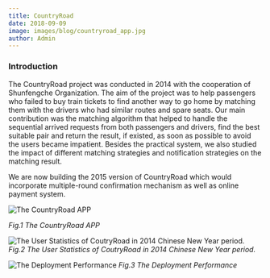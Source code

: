 ```yaml
---
title: CountryRoad
date: 2018-09-09
image: images/blog/countryroad_app.jpg
author: Admin
---
```


### Introduction
The CountryRoad project was conducted in 2014 with the cooperation of Shunfengche Organization. The aim of the project was to help passengers who failed to buy train tickets to find another way to go home by matching them with the drivers who had similar routes and spare seats. Our main contribution was the matching algorithm that helped to handle the sequential arrived requests from both passengers and drivers, find the best suitable pair and return the result, if existed, as soon as possible to avoid the users became impatient. Besides the practical system, we also studied the impact of different matching strategies and notification strategies on the matching result.

We are now building the 2015 version of CountryRoad which would incorporate multiple-round confirmation mechanism as well as online payment system.

![The CountryRoad APP](../../../images/blog/countryroad_user_stat.jpg)

*Fig.1 The CountryRoad APP*


![The User Statistics of CoutryRoad in 2014 Chinese New Year period.](../../../images/blog/countryroad_app.jpg)
*Fig.2 The User Statistics of CoutryRoad in 2014 Chinese New Year period.*


![The Deployment Performance](../../../images/blog/countryroad_result.png)
*Fig.3 The Deployment Performance*